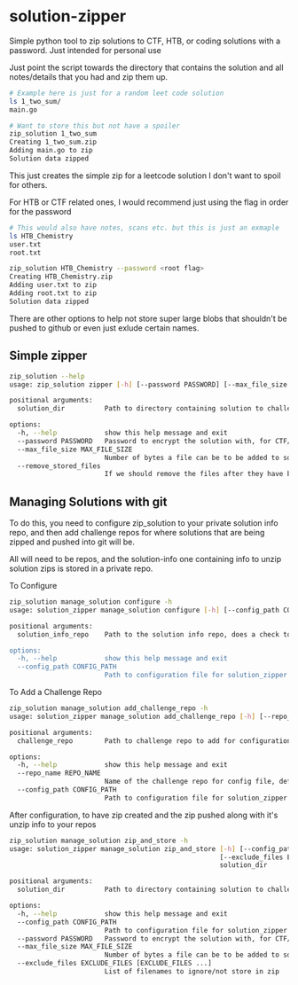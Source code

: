 # solution-zipper
Simple python tool to zip solutions to CTF, HTB, or coding solutions with a password. Just intended for personal use

Just point the script towards the directory that contains the solution and all notes/details that you had and zip them up.

```sh
# Example here is just for a random leet code solution
ls 1_two_sum/
main.go

# Want to store this but not have a spoiler
zip_solution 1_two_sum
Creating 1_two_sum.zip
Adding main.go to zip
Solution data zipped
```

This just creates the simple zip for a leetcode solution I don't want to spoil for others.

For HTB or CTF related ones, I would recommend just using the flag in order for the password

```sh
# This would also have notes, scans etc. but this is just an exmaple
ls HTB_Chemistry
user.txt
root.txt

zip_solution HTB_Chemistry --password <root flag>
Creating HTB_Chemistry.zip
Adding user.txt to zip
Adding root.txt to zip
Solution data zipped
```

There are other options to help not store super large blobs that shouldn't be pushed to github or even just exlude certain names.

## Simple zipper

```sh
zip_solution --help
usage: zip_solution zipper [-h] [--password PASSWORD] [--max_file_size MAX_FILE_SIZE] [--remove_stored_files] solution_dir

positional arguments:
  solution_dir          Path to directory containing solution to challenge

options:
  -h, --help            show this help message and exit
  --password PASSWORD   Password to encrypt the solution with, for CTF/HTB like challenges the flag is recommended
  --max_file_size MAX_FILE_SIZE
                        Number of bytes a file can be to be added to solution zip file, default is 1GB
  --remove_stored_files
                        If we should remove the files after they have been stored in solution zipfile
```

## Managing Solutions with git

To do this, you need to configure zip_solution to your private solution info repo, and then add challenge repos for where solutions that are being zipped and pushed into git will be.

All will need to be repos, and the solution-info one containing info to unzip solution zips is stored in a private repo.

To Configure
```sh
zip_solution manage_solution configure -h
usage: solution_zipper manage_solution configure [-h] [--config_path CONFIG_PATH] solution_info_repo

positional arguments:
  solution_info_repo    Path to the solution info repo, does a check to make sure it's private

options:
  -h, --help            show this help message and exit
  --config_path CONFIG_PATH
                        Path to configuration file for solution_zipper for handling gits fully
```

To Add a Challenge Repo
```sh
zip_solution manage_solution add_challenge_repo -h
usage: solution_zipper manage_solution add_challenge_repo [-h] [--repo_name REPO_NAME] [--config_path CONFIG_PATH] challenge_repo

positional arguments:
  challenge_repo        Path to challenge repo to add for configuration

options:
  -h, --help            show this help message and exit
  --repo_name REPO_NAME
                        Name of the challenge repo for config file, defaults to dir name
  --config_path CONFIG_PATH
                        Path to configuration file for solution_zipper for handling gits fully
```

After configuration, to have zip created and the zip pushed along with it's unzip info to your repos
```sh
zip_solution manage_solution zip_and_store -h
usage: solution_zipper manage_solution zip_and_store [-h] [--config_path CONFIG_PATH] [--password PASSWORD] [--max_file_size MAX_FILE_SIZE]
                                                     [--exclude_files EXCLUDE_FILES [EXCLUDE_FILES ...]]
                                                     solution_dir

positional arguments:
  solution_dir          Path to directory containing solution to challenge

options:
  -h, --help            show this help message and exit
  --config_path CONFIG_PATH
                        Path to configuration file for solution_zipper for handling gits fully
  --password PASSWORD   Password to encrypt the solution with, for CTF/HTB like challenges the flag is recommended
  --max_file_size MAX_FILE_SIZE
                        Number of bytes a file can be to be added to solution zip file, default is 1GB
  --exclude_files EXCLUDE_FILES [EXCLUDE_FILES ...]
                        List of filenames to ignore/not store in zip
```
